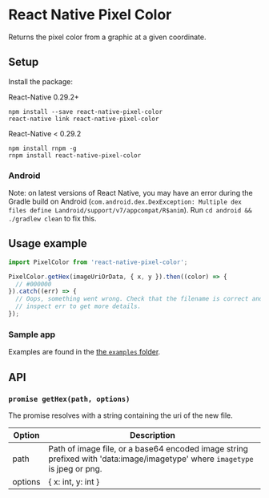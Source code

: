 # React Native Pixel Color

Returns the pixel color from a graphic at a given coordinate.

## Setup

Install the package:

React-Native 0.29.2+

```
npm install --save react-native-pixel-color
react-native link react-native-pixel-color
```

React-Native < 0.29.2
```
npm install rnpm -g
rnpm install react-native-pixel-color
```

### Android

Note: on latest versions of React Native, you may have an error during the Gradle build on Android (`com.android.dex.DexException: Multiple dex files define Landroid/support/v7/appcompat/R$anim`). Run `cd android && ./gradlew clean` to fix this.

## Usage example

```javascript
import PixelColor from 'react-native-pixel-color';

PixelColor.getHex(imageUriOrData, { x, y }).then((color) => {
  // #000000
}).catch((err) => {
  // Oops, something went wrong. Check that the filename is correct and
  // inspect err to get more details.
});
```

### Sample app

Examples are found in the [the `examples` folder](https://github.com/bamlab/react-native-pixel-color/tree/master/examples).

## API

### `promise getHex(path, options)`

The promise resolves with a string containing the uri of the new file.

Option | Description
------ | -----------
path | Path of image file, or a base64 encoded image string prefixed with 'data:image/imagetype' where `imagetype` is jpeg or png.
options | { x: int, y: int }
